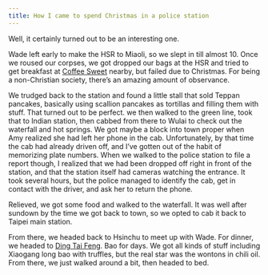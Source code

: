 ```yaml
---
title: How I came to spend Christmas in a police station
---
```


Well, it certainly turned out to be an interesting one.

Wade left early to make the HSR to Miaoli, so we slept in till almost 10. Once we roused our corpses, we got dropped our bags at the HSR and tried to get breakfast at [Coffee Sweet]() nearby, but failed due to Christmas. For being a non-Christian society, there’s an amazing amount of observance.

We trudged back to the station and found a little stall that sold Teppan pancakes, basically using scallion pancakes as tortillas and filling them with stuff. That turned out to be perfect. we then walked to the green line, took that to Indian station, then cabbed from there to Wulai to check out the waterfall and hot springs. We got maybe a block into town proper when Amy realized she had left her phone in the cab. Unfortunately, by that time the cab had already driven off, and I’ve gotten out of the habit of memorizing plate numbers. When we walked to the police station to file a report though, I realized that we had been dropped off right in front of the station, and that the station itself had cameras watching the entrance. It took several hours, but the police managed to identify the cab, get in contact with the driver, and ask her to return the phone.

Relieved, we got some food and walked to the waterfall. It was well after sundown by the time we got back to town, so we opted to cab it back to Taipei main station.

From there, we headed back to Hsinchu to meet up with Wade. For dinner, we headed to [Ding Tai Feng](). Bao for days. We got all kinds of stuff including Xiaogang long bao with truffles, but the real star was the wontons in chili oil. From there, we just walked around a bit, then headed to bed.